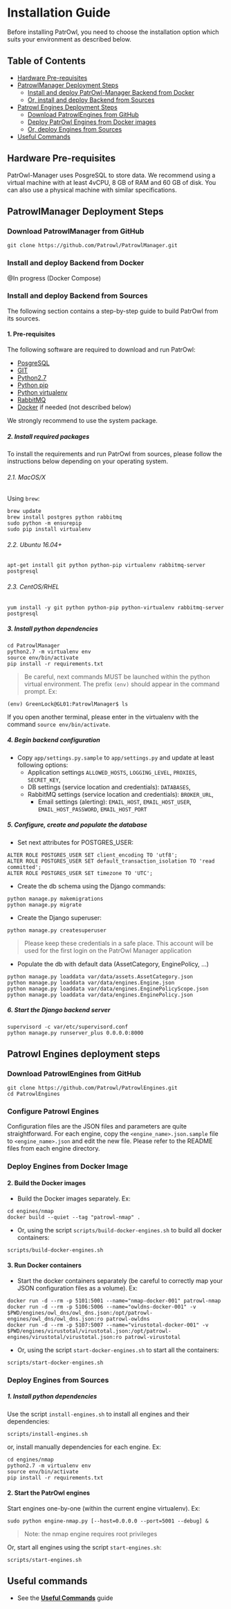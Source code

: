 # Installation Guide
Before installing PatrOwl, you need to choose the installation option which suits your environment as described below.

## Table of Contents
+ [Hardware Pre-requisites](#hardware-pre-requisites)
+ [PatrowlManager Deployment Steps](#patrowlmanager-deployment-steps)
  - [Install and deploy PatrOwl-Manager Backend from Docker](#install-and-deploy-backend-from-docker)
  - [Or, install and deploy Backend from Sources](#install-and-deploy-backend-from-sources)
+ [Patrowl Engines Deployment Steps](#patrowl-engines-deployment-steps)
  - [Download PatrowlEngines from GitHub](#download-patrowlengines-from-gitHub)
  - [Deploy PatrOwl Engines from Docker images](#deploy-engines-from-docker-images)
  - [Or, deploy Engines from Sources](#deploy-engines-from-sources)
+ [Useful Commands](#useful-commands)

## Hardware Pre-requisites
PatrOwl-Manager uses PosgreSQL to store data. We recommend using a virtual machine with at least 4vCPU, 8 GB of RAM and 60 GB of disk. You can also use a physical machine with similar specifications.

## PatrowlManager Deployment Steps
### Download PatrowlManager from GitHub
```
git clone https://github.com/Patrowl/PatrowlManager.git
```

### Install and deploy Backend from Docker
@In progress (Docker Compose)

### Install and deploy Backend from Sources
The following section contains a step-by-step guide to build PatrOwl from its sources.

#### 1. Pre-requisites
The following software are required to download and run PatrOwl:
+ [PosgreSQL](https://www.postgresql.org/download/)
+ [GIT](http://www.git-scm.com/downloads)
+ [Python2.7](https://www.python.org/download/releases/2.7/)
+ [Python pip](https://pip.pypa.io/en/stable/installing/)
+ [Python virtualenv](https://virtualenv.pypa.io/en/stable/installation/)
+ [RabbitMQ](https://www.rabbitmq.com)
+ [Docker](https://docs.docker.com/install/) if needed (not described below)

We strongly recommend to use the system package.

##### 2. Install required packages
To install the requirements and run PatrOwl from sources, please follow the instructions below depending on your operating system.

###### 2.1. MacOS/X
Using `brew`:
```
brew update
brew install postgres python rabbitmq
sudo python -m ensurepip
sudo pip install virtualenv
```

###### 2.2. Ubuntu 16.04+
```
apt-get install git python python-pip virtualenv rabbitmq-server postgresql
```

###### 2.3. CentOS/RHEL
```
yum install -y git python python-pip python-virtualenv rabbitmq-server postgresql
```

##### 3. Install python dependencies
```
cd PatrowlManager
python2.7 -m virtualenv env
source env/bin/activate
pip install -r requirements.txt
```
> Be careful, next commands MUST be launched within the python virtual environment. The prefix `(env)` should appear in the command prompt. Ex:
```
(env) GreenLock@GL01:PatrowlManager$ ls
```
If you open another terminal, please enter in the virtualenv with the command `source env/bin/activate`.

##### 4. Begin backend configuration
+ Copy `app/settings.py.sample` to `app/settings.py` and update at least following options:
	- Application settings `ALLOWED_HOSTS`, `LOGGING_LEVEL`, `PROXIES`, `SECRET_KEY`,
  - DB settings (service location and credentials): `DATABASES`,
  - RabbitMQ settings (service location and credentials): `BROKER_URL`,
	- Email settings (alerting): `EMAIL_HOST`, `EMAIL_HOST_USER`, `EMAIL_HOST_PASSWORD`, `EMAIL_HOST_PORT`

##### 5. Configure, create and populate the database
+ Set next attributes for POSTGRES_USER:
```
ALTER ROLE POSTGRES_USER SET client_encoding TO 'utf8';
ALTER ROLE POSTGRES_USER SET default_transaction_isolation TO 'read committed';
ALTER ROLE POSTGRES_USER SET timezone TO 'UTC';
```

+ Create the db schema using the Django commands:
```
python manage.py makemigrations
python manage.py migrate
```
+ Create the Django superuser:
```
python manage.py createsuperuser
```
> Please keep these credentials in a safe place. This account will be used for the first login on the PatrOwl Manager application

+ Populate the db with default data (AssetCategory, EnginePolicy, ...)
```
python manage.py loaddata var/data/assets.AssetCategory.json
python manage.py loaddata var/data/engines.Engine.json
python manage.py loaddata var/data/engines.EnginePolicyScope.json
python manage.py loaddata var/data/engines.EnginePolicy.json
```

##### 6. Start the Django backend server
```
supervisord -c var/etc/supervisord.conf
python manage.py runserver_plus 0.0.0.0:8000
```


## Patrowl Engines deployment steps
### Download PatrowlEngines from GitHub
```
git clone https://github.com/Patrowl/PatrowlEngines.git
cd PatrowlEngines
```

### Configure Patrowl Engines
Configuration files are the JSON files and parameters are quite straightforward. For each engine, copy the  `<engine_name>.json.sample` file to `<engine_name>.json` and edit the new file.
Please refer to the README files from each engine directory.

### Deploy Engines from Docker Image
#### 2. Build the Docker images
+ Build the Docker images separately. Ex:
```
cd engines/nmap
docker build --quiet --tag "patrowl-nmap" .
```
+ Or, using the script `scripts/build-docker-engines.sh` to build all docker containers:
```
scripts/build-docker-engines.sh
```
#### 3. Run Docker containers
+ Start the docker containers separately (be careful to correctly map your JSON configuration files as a volume). Ex:
```
docker run -d --rm -p 5101:5001 --name="nmap-docker-001" patrowl-nmap
docker run -d --rm -p 5106:5006 --name="owldns-docker-001" -v $PWD/engines/owl_dns/owl_dns.json:/opt/patrowl-engines/owl_dns/owl_dns.json:ro patrowl-owldns
docker run -d --rm -p 5107:5007 --name="virustotal-docker-001" -v $PWD/engines/virustotal/virustotal.json:/opt/patrowl-engines/virustotal/virustotal.json:ro patrowl-virustotal
```
+ Or, using the script `start-docker-engines.sh` to start all the containers:
```
scripts/start-docker-engines.sh
```

### Deploy Engines from Sources
##### 1. Install python dependencies
Use the script `install-engines.sh` to install all engines and their dependencies:
```
scripts/install-engines.sh
```

or, install manually dependencies for each engine. Ex:
```
cd engines/nmap
python2.7 -m virtualenv env
source env/bin/activate
pip install -r requirements.txt
```

#### 2. Start the PatrOwl engines
Start engines one-by-one (within the current engine virtualenv). Ex:
```
sudo python engine-nmap.py [--host=0.0.0.0 --port=5001 --debug] &
```
> Note: the nmap engine requires root privileges

Or, start all engines using the script `start-engines.sh`:
```
scripts/start-engines.sh
```


## Useful commands
+ See the __[Useful Commands](useful-commands.md)__ guide
